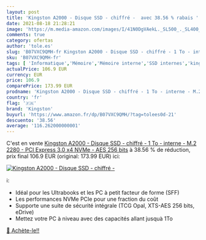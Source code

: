 ```yaml
---
layout: post
title: 'Kingston A2000 - Disque SSD - chiffré -  avec 38.56 % rabais '
date: 2021-08-18 21:28:21
image: 'https://m.media-amazon.com/images/I/41N0DgVAekL._SL500_._SL400_.jpg'
comments: true
category: ofertas
author: 'tole.es'
slug: 'B07VXC9QMH-fr Kingston A2000 - Disque SSD - chiffré - 1 To - interne -...'
sku: 'B07VXC9QMH-fr'
tags: [ 'Informatique','Mémoire','Mémoire interne','SSD internes','kingston', ]
actualPrice: 106.9 EUR
currency: EUR
price: 106.9
comparePrice: 173.99 EUR
prodname: 'Kingston A2000 - Disque SSD - chiffré - 1 To - interne - M.2 2280 - PCI Express 3.0 x4  NVMe  - AES 256 bits'
country: 'fr'
flag: '🇫🇷'
brand: 'Kingston'
buyurl: 'https://www.amazon.fr/dp/B07VXC9QMH/?tag=tolees0d-21'
descuento: '38.56'
average: '116.262000000001'
---
```


C'est en vente [Kingston A2000 - Disque SSD - chiffré - 1 To - interne - M.2 2280 - PCI Express 3.0 x4  NVMe  - AES 256 bits](https://www.amazon.fr/dp/B07VXC9QMH/?tag=tolees0d-21)  à  38.56 % de réduction, prix final  106.9 EUR (original: 173.99 EUR) ici:

[![Kingston A2000 - Disque SSD - chiffré - ](https://m.media-amazon.com/images/I/41N0DgVAekL._SL500_._SL400_.jpg)](https://www.amazon.fr/dp/B07VXC9QMH/?tag=tolees0d-21)

ℹ️:

- Idéal pour les Ultrabooks et les PC à petit facteur de forme (SFF)
- Les performances NVMe PCIe pour une fraction du coût
- Supporte une suite de sécurité intégrale (TCG Opal, XTS-AES 256 bits, eDrive)
- Mettez votre PC à niveau avec des capacités allant jusquà 1To

[🛒 Achète-le!!](https://www.amazon.fr/dp/B07VXC9QMH/?tag=tolees0d-21)
